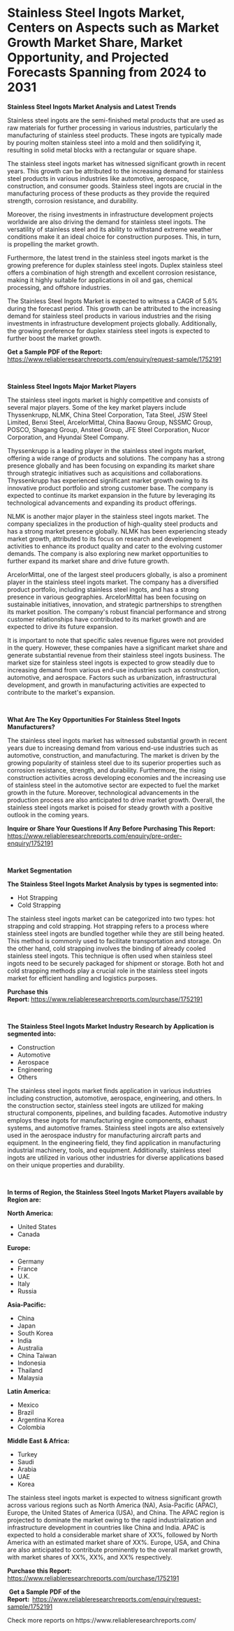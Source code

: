 <p><h1>Stainless Steel Ingots Market, Centers on Aspects such as Market Growth Market Share, Market Opportunity, and Projected Forecasts Spanning from 2024 to 2031</h1></p><p><strong>Stainless Steel Ingots Market Analysis and Latest Trends</strong></p>
<p><p>Stainless steel ingots are the semi-finished metal products that are used as raw materials for further processing in various industries, particularly the manufacturing of stainless steel products. These ingots are typically made by pouring molten stainless steel into a mold and then solidifying it, resulting in solid metal blocks with a rectangular or square shape.</p><p>The stainless steel ingots market has witnessed significant growth in recent years. This growth can be attributed to the increasing demand for stainless steel products in various industries like automotive, aerospace, construction, and consumer goods. Stainless steel ingots are crucial in the manufacturing process of these products as they provide the required strength, corrosion resistance, and durability.</p><p>Moreover, the rising investments in infrastructure development projects worldwide are also driving the demand for stainless steel ingots. The versatility of stainless steel and its ability to withstand extreme weather conditions make it an ideal choice for construction purposes. This, in turn, is propelling the market growth.</p><p>Furthermore, the latest trend in the stainless steel ingots market is the growing preference for duplex stainless steel ingots. Duplex stainless steel offers a combination of high strength and excellent corrosion resistance, making it highly suitable for applications in oil and gas, chemical processing, and offshore industries.</p><p>The Stainless Steel Ingots Market is expected to witness a CAGR of 5.6% during the forecast period. This growth can be attributed to the increasing demand for stainless steel products in various industries and the rising investments in infrastructure development projects globally. Additionally, the growing preference for duplex stainless steel ingots is expected to further boost the market growth.</p></p>
<p><strong>Get a Sample PDF of the Report:&nbsp;</strong> <a href="https://www.reliableresearchreports.com/enquiry/request-sample/1752191">https://www.reliableresearchreports.com/enquiry/request-sample/1752191</a></p>
<p>&nbsp;</p>
<p><strong>Stainless Steel Ingots Major Market Players</strong></p>
<p><p>The stainless steel ingots market is highly competitive and consists of several major players. Some of the key market players include Thyssenkrupp, NLMK, China Steel Corporation, Tata Steel, JSW Steel Limited, Benxi Steel, ArcelorMittal, China Baowu Group, NSSMC Group, POSCO, Shagang Group, Ansteel Group, JFE Steel Corporation, Nucor Corporation, and Hyundai Steel Company.</p><p>Thyssenkrupp is a leading player in the stainless steel ingots market, offering a wide range of products and solutions. The company has a strong presence globally and has been focusing on expanding its market share through strategic initiatives such as acquisitions and collaborations. Thyssenkrupp has experienced significant market growth owing to its innovative product portfolio and strong customer base. The company is expected to continue its market expansion in the future by leveraging its technological advancements and expanding its product offerings.</p><p>NLMK is another major player in the stainless steel ingots market. The company specializes in the production of high-quality steel products and has a strong market presence globally. NLMK has been experiencing steady market growth, attributed to its focus on research and development activities to enhance its product quality and cater to the evolving customer demands. The company is also exploring new market opportunities to further expand its market share and drive future growth.</p><p>ArcelorMittal, one of the largest steel producers globally, is also a prominent player in the stainless steel ingots market. The company has a diversified product portfolio, including stainless steel ingots, and has a strong presence in various geographies. ArcelorMittal has been focusing on sustainable initiatives, innovation, and strategic partnerships to strengthen its market position. The company's robust financial performance and strong customer relationships have contributed to its market growth and are expected to drive its future expansion.</p><p>It is important to note that specific sales revenue figures were not provided in the query. However, these companies have a significant market share and generate substantial revenue from their stainless steel ingots business. The market size for stainless steel ingots is expected to grow steadily due to increasing demand from various end-use industries such as construction, automotive, and aerospace. Factors such as urbanization, infrastructural development, and growth in manufacturing activities are expected to contribute to the market's expansion.</p></p>
<p>&nbsp;</p>
<p><strong>What Are The Key Opportunities For Stainless Steel Ingots Manufacturers?</strong></p>
<p><p>The stainless steel ingots market has witnessed substantial growth in recent years due to increasing demand from various end-use industries such as automotive, construction, and manufacturing. The market is driven by the growing popularity of stainless steel due to its superior properties such as corrosion resistance, strength, and durability. Furthermore, the rising construction activities across developing economies and the increasing use of stainless steel in the automotive sector are expected to fuel the market growth in the future. Moreover, technological advancements in the production process are also anticipated to drive market growth. Overall, the stainless steel ingots market is poised for steady growth with a positive outlook in the coming years.</p></p>
<p><strong>Inquire or Share Your Questions If Any Before Purchasing This Report:</strong> <a href="https://www.reliableresearchreports.com/enquiry/pre-order-enquiry/1752191">https://www.reliableresearchreports.com/enquiry/pre-order-enquiry/1752191</a></p>
<p>&nbsp;</p>
<p><strong>Market Segmentation</strong></p>
<p><strong>The Stainless Steel Ingots Market Analysis by types is segmented into:</strong></p>
<p><ul><li>Hot Strapping</li><li>Cold Strapping</li></ul></p>
<p><p>The stainless steel ingots market can be categorized into two types: hot strapping and cold strapping. Hot strapping refers to a process where stainless steel ingots are bundled together while they are still being heated. This method is commonly used to facilitate transportation and storage. On the other hand, cold strapping involves the binding of already cooled stainless steel ingots. This technique is often used when stainless steel ingots need to be securely packaged for shipment or storage. Both hot and cold strapping methods play a crucial role in the stainless steel ingots market for efficient handling and logistics purposes.</p></p>
<p><strong>Purchase this Report:&nbsp;</strong><a href="https://www.reliableresearchreports.com/purchase/1752191">https://www.reliableresearchreports.com/purchase/1752191</a></p>
<p>&nbsp;</p>
<p><strong>The Stainless Steel Ingots Market Industry Research by Application is segmented into:</strong></p>
<p><ul><li>Construction</li><li>Automotive</li><li>Aerospace</li><li>Engineering</li><li>Others</li></ul></p>
<p><p>The stainless steel ingots market finds application in various industries including construction, automotive, aerospace, engineering, and others. In the construction sector, stainless steel ingots are utilized for making structural components, pipelines, and building facades. Automotive industry employs these ingots for manufacturing engine components, exhaust systems, and automotive frames. Stainless steel ingots are also extensively used in the aerospace industry for manufacturing aircraft parts and equipment. In the engineering field, they find application in manufacturing industrial machinery, tools, and equipment. Additionally, stainless steel ingots are utilized in various other industries for diverse applications based on their unique properties and durability.</p></p>
<p>&nbsp;</p>
<p><strong>In terms of Region, the Stainless Steel Ingots Market Players available by Region are:</strong></p>
<p>
    <p> <strong> North America: </strong>
        <ul>
            <li>United States</li>
            <li>Canada</li>
        </ul>
        </p> 
    <p> <strong> Europe: </strong>
        <ul>
            <li>Germany</li>
            <li>France</li>
            <li>U.K.</li>
            <li>Italy</li>
            <li>Russia</li>
        </ul>
        </p> 
    <p> <strong> Asia-Pacific: </strong>
        <ul>
            <li>China</li>
            <li>Japan</li>
            <li>South Korea</li>
            <li>India</li>
            <li>Australia</li>
            <li>China Taiwan</li>
            <li>Indonesia</li>
            <li>Thailand</li>
            <li>Malaysia</li>
        </ul>
        </p> 
    <p> <strong> Latin America: </strong>
        <ul>
            <li>Mexico</li>
            <li>Brazil</li>
            <li>Argentina Korea</li>
            <li>Colombia</li>
        </ul>
        </p> 
    <p> <strong> Middle East & Africa: </strong>
        <ul>
            <li>Turkey</li>
            <li>Saudi</li>
            <li>Arabia</li>
            <li>UAE</li>
            <li>Korea</li>
        </ul>
    </p>
    </p>
<p><p>The stainless steel ingots market is expected to witness significant growth across various regions such as North America (NA), Asia-Pacific (APAC), Europe, the United States of America (USA), and China. The APAC region is projected to dominate the market owing to the rapid industrialization and infrastructure development in countries like China and India. APAC is expected to hold a considerable market share of XX%, followed by North America with an estimated market share of XX%. Europe, USA, and China are also anticipated to contribute prominently to the overall market growth, with market shares of XX%, XX%, and XX% respectively.</p></p>
<p><strong>Purchase this Report: </strong><a href="https://www.reliableresearchreports.com/purchase/1752191">https://www.reliableresearchreports.com/purchase/1752191</a></p>
<p>&nbsp;<strong>Get a Sample PDF of the Report:&nbsp;&nbsp;</strong><a href="https://www.reliableresearchreports.com/enquiry/request-sample/1752191">https://www.reliableresearchreports.com/enquiry/request-sample/1752191</a></p>
<p><strong></strong></p>
<p>Check more reports on https://www.reliableresearchreports.com/</p>